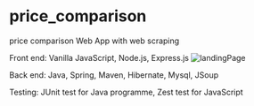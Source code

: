 # price_comparison
price comparison Web App with web scraping

Front end: Vanilla JavaScript, Node.js, Express.js
![landingPage](https://github.com/BarunGurung00/Price-comparison/assets/119054109/32c62b83-03a4-4ba8-84ef-587eb64b19d0)

Back end:  Java, Spring, Maven, Hibernate, Mysql, JSoup

Testing: JUnit test for Java programme, Zest test for JavaScript

